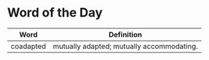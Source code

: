 # Word of the Day

|Word|Definition|
|---|---|
|coadapted|mutually adapted; mutually accommodating.|